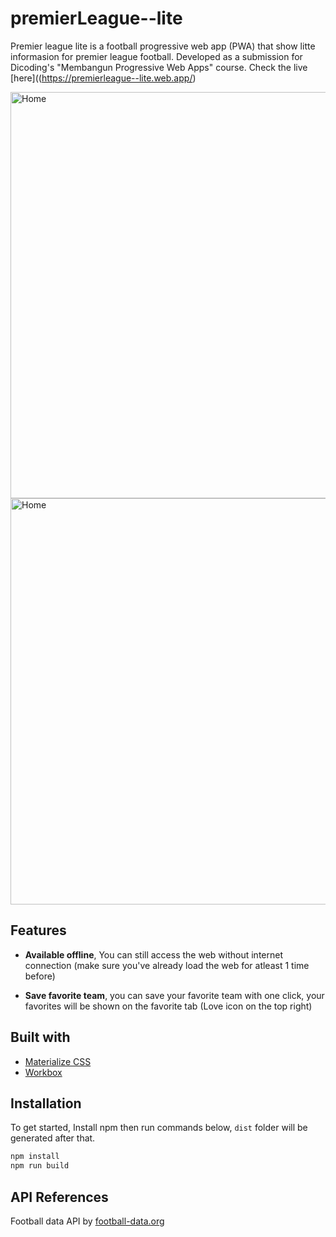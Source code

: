 # premierLeague--lite

Premier league lite is a football progressive web app (PWA) that show litte informasion for premier league football. Developed as a submission for Dicoding's "Membangun Progressive Web Apps" course. Check the live [here]((https://premierleague--lite.web.app/)


<div>
<img src="https://i.imgur.com/fznDW3Z.png" alt="Home" height="650" style="margin-right: 16px">
<img src="https://i.imgur.com/S4E3Cqg.png" alt="Home" height="650" >
</div>

## Features
* **Available offline**,
You can still access the web without internet connection (make sure you've already load the web for atleast 1 time before)

* **Save favorite team**,
you can save your favorite team with one click, your favorites will be shown on the favorite tab (Love icon on the top right)

## Built with
* [Materialize CSS](https://materializecss.com/)
* [Workbox](https://developers.google.com/web/tools/workbox)

## Installation
To get started, Install npm then run commands below, `dist` folder will be generated after that.
```bash
npm install
npm run build
```

## API References
Football data API by [football-data.org](https://www.football-data.org/coverage)
